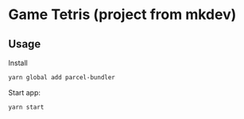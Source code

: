 # Game Tetris (project from mkdev)

## Usage

Install 
```sh
yarn global add parcel-bundler
```
Start app:

```sh
yarn start
```
